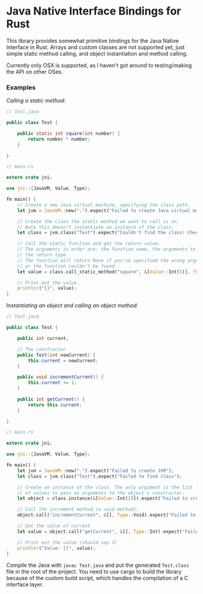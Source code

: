 Java Native Interface Bindings for Rust
=======================================

This library provides somewhat primitive bindings for the Java Native Interface in Rust. Arrays and custom classes are not supported yet, just simple static method calling, and object instantiation and method calling.

Currently only OSX is supported, as I haven't got around to testing/making the API on other OSes.

### Examples

*Calling a static method:*

```java
// Test.java

public class Test {

	public static int square(int number) {
		return number * number;
	}

}
```

```rust
// main.rs

extern crate jni;

use jni::{JavaVM, Value, Type};

fn main() {
	// Create a new Java virtual machine, specifying the class path.
	let jvm = JavaVM::new(".").expect("Failed to create Java virtual machine!");

	// Create the class the static method we want to call is on.
	// Note this doesn't instantiate an instance of the class.
	let class = jvm.class("Test").expect("Couldn't find the class! Check your classpath.");

	// Call the static function and get the return value.
	// The arguments in order are: the function name, the arguments to the function, and
	// the return type.
	// The function will return None if you've specified the wrong argument/return types,
	// or the function couldn't be found.
	let value = class.call_static_method("square", &[Value::Int(5)], Type::Int).unwrap();

	// Print out the value.
	println!("{}", value);
}
```

*Instantiating an object and calling an object method:*

```java
// Test.java

public class Test {

	public int current;

	// The constructor
	public Test(int newCurrent) {
		this.current = newCurrent;
	}

	public void incrementCurrent() {
		this.current += 1;
	}

	public int getCurrent() {
		return this.current;
	}

}
```

```rust
// main.rs

extern crate jni;

use jni::{JavaVM, Value, Type};

fn main() {
	let jvm = JavaVM::new(".").expect("Failed to create JVM");
	let class = jvm.class("Test").expect("Failed to find class");

	// Create an instance of the class. The only argument is the list
	// of values to pass as arguments to the object's constructor.
	let object = class.instance(&[Value::Int(2)]).expect("Failed to create instance");

	// Call the increment method (a void method).
	object.call("incrementCurrent", &[], Type::Void).expect("Failed to increment current");

	// Get the value of current
	let value = object.call("getCurrent", &[], Type::Int).expect("Failed to get current");

	// Print out the value (should say 3)
	println!("Value: {}", value);
}
```

Compile the Java with `javac Test.java` and put the generated `Test.class` file in the root of the project. You need to use cargo to build the library because of the custom build script, which handles the compilation of a C interface layer.
